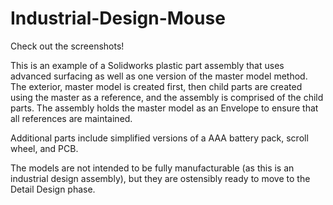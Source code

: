 # Industrial-Design-Mouse
 
Check out the screenshots!

This is an example of a Solidworks plastic part assembly that uses advanced surfacing as well as one version of the master model method. The exterior, master model is created first, then child parts are created using the master as a reference, and the assembly is comprised of the child parts. The assembly holds the master model as an Envelope to ensure that all references are maintained.

Additional parts include simplified versions of a AAA battery pack, scroll wheel, and PCB.

The models are not intended to be fully manufacturable (as this is an industrial design assembly), but they are ostensibly ready to move to the Detail Design phase.

